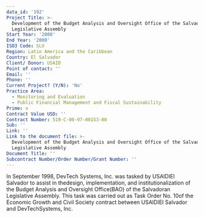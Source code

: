 ```yaml
---
data_id: '192'
Project Title: >-
  Development of the Budget Analysis and Oversight Office of the Salvadorian
  Legislative Assembly
Start Year: '2000'
End Year: '2000'
ISO3 Code: SLV
Region: Latin America and the Caribbean
Country: El Salvador
Client/ Donor: USAID
Point of contact: ''
Email: ''
Phone: ''
Current Project? (Y/N): 'No'
Practice Area:
  - Monitoring and Evaluation
  - Public Financial Management and Fiscal Sustainability
Prime: x
Contract Value USD: ''
Contract Number: 519-C-00-97-00153-00
Sub: ''
Link: ''
Link to the document file: >-
  Development of the Budget Analysis and Oversight Office of the Salvadoran
  Legislative Assembly
Document Title: ''
Subcontract Number/Order Number/Grant Number: ''
---
```

In September 1998, DevTech Systems, Inc. was tasked by USAIDIEI Salvador to assist in thedesign, implementation, and institutionalization of the Budget Analysis and Oversight Office(BAO) of the Salvadoran Legislative Assembly. This task was carried out as Task Order No. 10of the Economic Growth and Civil Society contract between USAIDIEI Salvador and DevTechSystems, Inc.